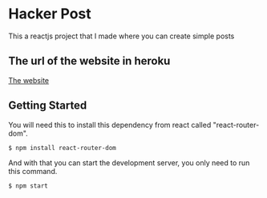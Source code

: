# Hacker Post
This a reactjs project that I made where you can create simple posts
## The url of the website in heroku
[The website](https://hackerpost.herokuapp.com)
## Getting Started
You will need this to install this dependency from react called "react-router-dom".
```
$ npm install react-router-dom
```
And with that you can start the development server, you only need to run this command.
```
$ npm start
```
